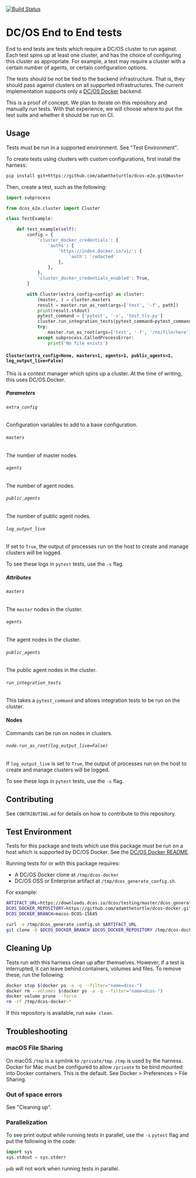 [![Build Status](https://travis-ci.org/adamtheturtle/dcos-e2e.svg?branch=master)](https://travis-ci.org/adamtheturtle/dcos-e2e)

# DC/OS End to End tests

End to end tests are tests which require a DC/OS cluster to run against.
Each test spins up at least one cluster, and has the choice of configuring this cluster as appropriate.
For example, a test may require a cluster with a certain number of agents, or certain configuration options.

The tests should be not be tied to the backend infrastructure.
That is, they should pass against clusters on all supported infrastructures.
The current implementation supports only a [DC/OS Docker](https://github.com/dcos/dcos-docker) backend.

This is a proof of concept.
We plan to iterate on this repository and manually run tests.
With that experience, we will choose where to put the test suite and whether it should be run on CI.

## Usage

Tests must be run in a supported environment.
See "Test Environment".

To create tests using clusters with custom configurations, first install the harness:

```sh
pip install git+https://github.com/adamtheturtle/dcos-e2e.git@master
```

Then, create a test, such as the following:

```python
import subprocess

from dcos_e2e.cluster import Cluster

class TestExample:

    def test_example(self):
        config = {
            'cluster_docker_credentials': {
                'auths': {
                    'https://index.docker.io/v1/': {
                        'auth': 'redacted'
                    },
                },
            },
            'cluster_docker_credentials_enabled': True,
        }

        with Cluster(extra_config=config) as cluster:
            (master, ) = cluster.masters
            result = master.run_as_root(args=['test', '-f', path])
            print(result.stdout)
            pytest_command = ['pytest', '-x', 'test_tls.py']
            cluster.run_integration_tests(pytest_command=pytest_command)
            try:
                master.run_as_root(args=['test', '-f', '/no/file/here'])
            except subprocess.CalledProcessError:
                print('No file exists')
```

#### `Cluster(extra_config=None, masters=1, agents=1, public_agents=1, log_output_live=False)`

This is a context manager which spins up a cluster.
At the time of writing, this uses DC/OS Docker.

##### Parameters

###### `extra_config`

Configuration variables to add to a base configuration.

###### `masters`

The number of master nodes.

###### `agents`

The number of agent nodes.

###### `public_agents`

The number of public agent nodes.

###### `log_output_live`

If set to `True`, the output of processes run on the host to create and manage clusters will be logged.

To see these logs in `pytest` tests, use the `-s` flag.

##### Attributes

###### `masters`

The `master` nodes in the cluster.

###### `agents`

The agent nodes in the cluster.

###### `public_agents`

The public agent nodes in the cluster.

###### `run_integration_tests`

This takes a `pytest_command` and allows integration tests to be run on the
cluster.

#### Nodes

Commands can be run on nodes in clusters.

###### `node.run_as_root(log_output_live=False)`

If `log_output_live` is set to `True`, the output of processes run on the host to create and manage clusters will be logged.

To see these logs in `pytest` tests, use the `-s` flag.

## Contributing

See `CONTRIBUTING.md` for details on how to contribute to this repository.

## Test Environment

Tests for this package and tests which use this package must be run on a host which is supported by DC/OS Docker.
See the [DC/OS Docker README](https://github.com/dcos/dcos-docker/blob/master/README.md).

Running tests for or with this package requires:

* A DC/OS Docker clone at `/tmp/dcos-docker`
* DC/OS OSS or Enterprise artifact at `/tmp/dcos_generate_config.sh`.

For example:

```sh
ARTIFACT_URL=https://downloads.dcos.io/dcos/testing/master/dcos_generate_config.sh
DCOS_DOCKER_REPOSITORY=https://github.com/adamtheturtle/dcos-docker.git
DCOS_DOCKER_BRANCH=macos-DCOS-15645

curl -o /tmp/dcos_generate_config.sh $ARTIFACT_URL
git clone -b $DCOS_DOCKER_BRANCH $DCOS_DOCKER_REPOSITORY /tmp/dcos-docker
```

## Cleaning Up

Tests run with this harness clean up after themselves.
However, if a test is interrupted, it can leave behind containers, volumes and files.
To remove these, run the following:

```sh
docker stop $(docker ps -a -q --filter="name=dcos-")
docker rm --volumes $(docker ps -a -q --filter="name=dcos-")
docker volume prune --force
rm -rf /tmp/dcos-docker-*
```

If this repository is available, run `make clean`.

## Troubleshooting

### macOS File Sharing

On macOS `/tmp` is a symlink to `/private/tmp`.
`/tmp` is used by the harness.
Docker for Mac must be configured to allow `/private` to be bind mounted into Docker containers.
This is the default.
See Docker > Preferences > File Sharing.

### Out of space errors

See "Cleaning up".

### Parallelization

To see print output while running tests in parallel,
use the `-s` `pytest` flag and put the following in the code:

```python
import sys
sys.stdout = sys.stderr
```

`pdb` will not work when running tests in parallel.
